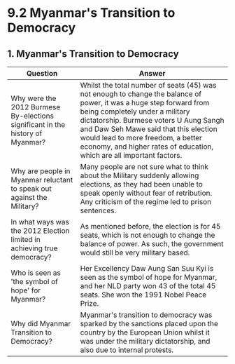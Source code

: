 <head>
  <title>Year 9 HASS: Politics: Myanmar</title>
</head>

# 9.2 Myanmar's Transition to Democracy

## 1. Myanmar's Transition to Democracy
| Question | Answer |
| ----------- | ----------- |
| Why were the 2012 Burmese By-elections significant in the history of Myanmar? | Whilst the total number of seats (45) was not enough to change the balance of power, it was a huge step forward from being completely under a military dictatorship. Burmese voters U Aung Sangh and Daw Seh Mawe said that this election would lead to more freedom, a better economy, and higher rates of education, which are all important factors. |
| Why are people in Myanmar reluctant to speak out against the Military? | Many people are not sure what to think about the Military suddenly allowing elections, as they had been unable to speak openly without fear of retribution. Any criticism of the regime led to prison sentences. |
| In what ways was the 2012 Election limited in achieving true democracy? | As mentioned before, the election is for 45 seats, which is not enough to change the balance of power. As such, the government would still be very military based. |
| Who is seen as 'the symbol of hope' for Myanmar? | Her Excellency Daw Aung San Suu Kyi is seen as the symbol of hope for Myanmar, and her NLD party won 43 of the total 45 seats. She won the 1991 Nobel Peace Prize. |
| Why did Myanmar Transition to Democracy? | Myanmar's transition to democracy was sparked by the sanctions placed upon the country by the European Union whilst it was under the military dictatorship, and also due to internal protests. |
